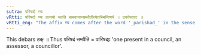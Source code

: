 ```yaml
---
sutra: परिषदो ण्यः
vRtti: परिषदो ण्यः प्रत्ययो भवति समवायान्समवैतीत्येतस्मिन्विषये । ठकोपवादः ॥
vRtti_eng: "The affix ण्य comes after the word '_parishad_' in the sense of 'who assembles there',"
---
```

This debars ठक् ॥ Thus परिषदं समवैति = पारिषद्यः 'one present in a council, an assessor, a councillor'.
